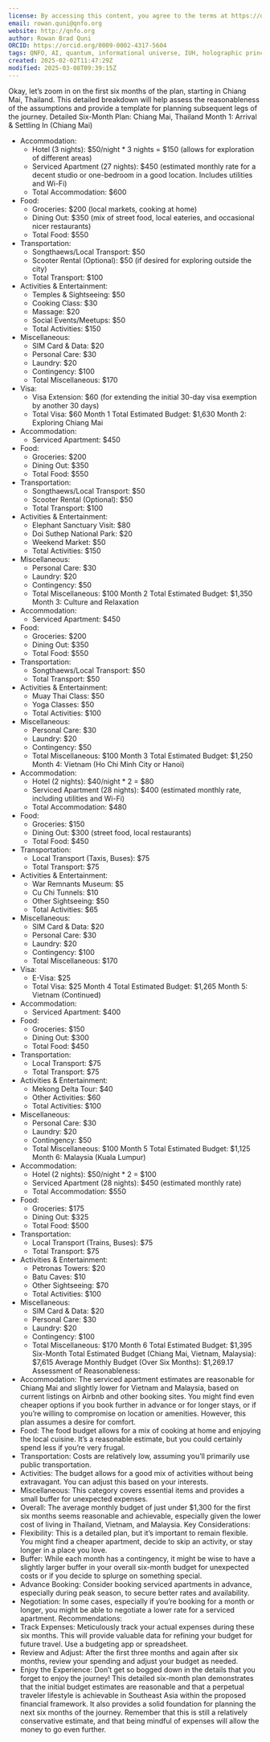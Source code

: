 ```yaml
---
license: By accessing this content, you agree to the terms at https://qnfo.org/LICENSE
email: rowan.quni@qnfo.org
website: http://qnfo.org
author: Rowan Brad Quni
ORCID: https://orcid.org/0009-0002-4317-5604
tags: QNFO, AI, quantum, informational universe, IUH, holographic principle
created: 2025-02-02T11:47:29Z
modified: 2025-03-08T09:39:15Z
---
```


Okay, let’s zoom in on the first six months of the plan, starting in Chiang Mai, Thailand. This detailed breakdown will help assess the reasonableness of the assumptions and provide a template for planning subsequent legs of the journey.
Detailed Six-Month Plan: Chiang Mai, Thailand
Month 1: Arrival & Settling In (Chiang Mai)
 - Accommodation:
   - Hotel (3 nights): $50/night * 3 nights = $150 (allows for exploration of different areas)
   - Serviced Apartment (27 nights): $450 (estimated monthly rate for a decent studio or one-bedroom in a good location. Includes utilities and Wi-Fi)
   - Total Accommodation: $600
 - Food:
   - Groceries: $200 (local markets, cooking at home)
   - Dining Out: $350 (mix of street food, local eateries, and occasional nicer restaurants)
   - Total Food: $550
 - Transportation:
   - Songthaews/Local Transport: $50
   - Scooter Rental (Optional): $50 (if desired for exploring outside the city)
   - Total Transport: $100
 - Activities & Entertainment:
   - Temples & Sightseeing: $50
   - Cooking Class: $30
   - Massage: $20
   - Social Events/Meetups: $50
   - Total Activities: $150
 - Miscellaneous:
   - SIM Card & Data: $20
   - Personal Care: $30
   - Laundry: $20
   - Contingency: $100
   - Total Miscellaneous: $170
 - Visa:
   - Visa Extension: $60 (for extending the initial 30-day visa exemption by another 30 days)
   - Total Visa: $60
Month 1 Total Estimated Budget: $1,630
Month 2: Exploring Chiang Mai
 - Accommodation:
   - Serviced Apartment: $450
 - Food:
   - Groceries: $200
   - Dining Out: $350
   - Total Food: $550
 - Transportation:
   - Songthaews/Local Transport: $50
   - Scooter Rental (Optional): $50
   - Total Transport: $100
 - Activities & Entertainment:
   - Elephant Sanctuary Visit: $80
   - Doi Suthep National Park: $20
   - Weekend Market: $50
   - Total Activities: $150
 - Miscellaneous:
   - Personal Care: $30
   - Laundry: $20
   - Contingency: $50
   - Total Miscellaneous: $100
Month 2 Total Estimated Budget: $1,350
Month 3: Culture and Relaxation
 - Accommodation:
   - Serviced Apartment: $450
 - Food:
   - Groceries: $200
   - Dining Out: $350
   - Total Food: $550
 - Transportation:
   - Songthaews/Local Transport: $50
   - Total Transport: $50
 - Activities & Entertainment:
   - Muay Thai Class: $50
   - Yoga Classes: $50
   - Total Activities: $100
 - Miscellaneous:
   - Personal Care: $30
   - Laundry: $20
   - Contingency: $50
   - Total Miscellaneous: $100
Month 3 Total Estimated Budget: $1,250
Month 4: Vietnam (Ho Chi Minh City or Hanoi)
 - Accommodation:
   - Hotel (2 nights): $40/night * 2 = $80
   - Serviced Apartment (28 nights): $400 (estimated monthly rate, including utilities and Wi-Fi)
   - Total Accommodation: $480
 - Food:
   - Groceries: $150
   - Dining Out: $300 (street food, local restaurants)
   - Total Food: $450
 - Transportation:
   - Local Transport (Taxis, Buses): $75
   - Total Transport: $75
 - Activities & Entertainment:
   - War Remnants Museum: $5
   - Cu Chi Tunnels: $10
   - Other Sightseeing: $50
   - Total Activities: $65
 - Miscellaneous:
   - SIM Card & Data: $20
   - Personal Care: $30
   - Laundry: $20
   - Contingency: $100
   - Total Miscellaneous: $170
 - Visa:
   - E-Visa: $25
   - Total Visa: $25
Month 4 Total Estimated Budget: $1,265
Month 5: Vietnam (Continued)
 - Accommodation:
   - Serviced Apartment: $400
 - Food:
   - Groceries: $150
   - Dining Out: $300
   - Total Food: $450
 - Transportation:
   - Local Transport: $75
   - Total Transport: $75
 - Activities & Entertainment:
   - Mekong Delta Tour: $40
   - Other Activities: $60
   - Total Activities: $100
 - Miscellaneous:
   - Personal Care: $30
   - Laundry: $20
   - Contingency: $50
   - Total Miscellaneous: $100
Month 5 Total Estimated Budget: $1,125
Month 6: Malaysia (Kuala Lumpur)
 - Accommodation:
   - Hotel (2 nights): $50/night * 2 = $100
   - Serviced Apartment (28 nights): $450 (estimated monthly rate)
   - Total Accommodation: $550
 - Food:
   - Groceries: $175
   - Dining Out: $325
   - Total Food: $500
 - Transportation:
   - Local Transport (Trains, Buses): $75
   - Total Transport: $75
 - Activities & Entertainment:
   - Petronas Towers: $20
   - Batu Caves: $10
   - Other Sightseeing: $70
   - Total Activities: $100
 - Miscellaneous:
   - SIM Card & Data: $20
   - Personal Care: $30
   - Laundry: $20
   - Contingency: $100
   - Total Miscellaneous: $170
Month 6 Total Estimated Budget: $1,395
Six-Month Total Estimated Budget (Chiang Mai, Vietnam, Malaysia): $7,615
Average Monthly Budget (Over Six Months): $1,269.17
Assessment of Reasonableness:
 - Accommodation: The serviced apartment estimates are reasonable for Chiang Mai and slightly lower for Vietnam and Malaysia, based on current listings on Airbnb and other booking sites. You might find even cheaper options if you book further in advance or for longer stays, or if you’re willing to compromise on location or amenities. However, this plan assumes a desire for comfort.
 - Food: The food budget allows for a mix of cooking at home and enjoying the local cuisine. It’s a reasonable estimate, but you could certainly spend less if you’re very frugal.
 - Transportation: Costs are relatively low, assuming you’ll primarily use public transportation.
 - Activities: The budget allows for a good mix of activities without being extravagant. You can adjust this based on your interests.
 - Miscellaneous: This category covers essential items and provides a small buffer for unexpected expenses.
 - Overall: The average monthly budget of just under $1,300 for the first six months seems reasonable and achievable, especially given the lower cost of living in Thailand, Vietnam, and Malaysia.
Key Considerations:
 - Flexibility: This is a detailed plan, but it’s important to remain flexible. You might find a cheaper apartment, decide to skip an activity, or stay longer in a place you love.
 - Buffer: While each month has a contingency, it might be wise to have a slightly larger buffer in your overall six-month budget for unexpected costs or if you decide to splurge on something special.
 - Advance Booking: Consider booking serviced apartments in advance, especially during peak season, to secure better rates and availability.
 - Negotiation: In some cases, especially if you’re booking for a month or longer, you might be able to negotiate a lower rate for a serviced apartment.
Recommendations:
 - Track Expenses: Meticulously track your actual expenses during these six months. This will provide valuable data for refining your budget for future travel. Use a budgeting app or spreadsheet.
 - Review and Adjust: After the first three months and again after six months, review your spending and adjust your budget as needed.
 - Enjoy the Experience: Don’t get so bogged down in the details that you forget to enjoy the journey!
This detailed six-month plan demonstrates that the initial budget estimates are reasonable and that a perpetual traveler lifestyle is achievable in Southeast Asia within the proposed financial framework. It also provides a solid foundation for planning the next six months of the journey. Remember that this is still a relatively conservative estimate, and that being mindful of expenses will allow the money to go even further.
